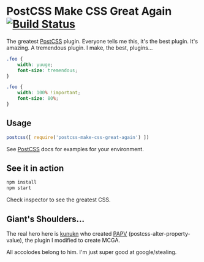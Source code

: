 # PostCSS Make CSS Great Again [![Build Status][ci-img]][ci]

The greatest [PostCSS] plugin. Everyone tells me this, it's the best plugin. It's amazing. A tremendous plugin. I make, the best, plugins…

[PostCSS]: https://github.com/postcss/postcss
[ci-img]:  https://travis-ci.org/caseymhunt/postcss-make-css-great-again.svg
[ci]:      https://travis-ci.org/caseymhunt/postcss-make-css-great-again
[kunukn]:  https://github.com/kunukn
[papv]:    https://github.com/kunukn/postcss-alter-property-value

```css
.foo {
    width: yuuge;
    font-size: tremendous;
}
```
```css
.foo {
    width: 100% !important;
    font-size: 80%;
}
```

## Usage

```js
postcss([ require('postcss-make-css-great-again') ])
```
See [PostCSS] docs for examples for your environment.

## See it in action
```js
npm install
npm start
```
Check inspector to see the greatest CSS.

## Giant's Shoulders...
The real hero here is [kunukn] who created [PAPV][papv] (postcss-alter-property-value), the plugin I modified to create MCGA.

All accolodes belong to him. I'm just super good at google/stealing.
